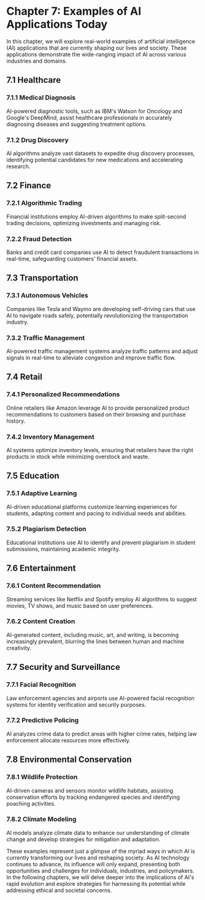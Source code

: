 Chapter 7: Examples of AI Applications Today
============================================

In this chapter, we will explore real-world examples of artificial intelligence (AI) applications that are currently shaping our lives and society. These applications demonstrate the wide-ranging impact of AI across various industries and domains.

7.1 Healthcare
--------------

### 7.1.1 Medical Diagnosis

AI-powered diagnostic tools, such as IBM's Watson for Oncology and Google's DeepMind, assist healthcare professionals in accurately diagnosing diseases and suggesting treatment options.

### 7.1.2 Drug Discovery

AI algorithms analyze vast datasets to expedite drug discovery processes, identifying potential candidates for new medications and accelerating research.

7.2 Finance
-----------

### 7.2.1 Algorithmic Trading

Financial institutions employ AI-driven algorithms to make split-second trading decisions, optimizing investments and managing risk.

### 7.2.2 Fraud Detection

Banks and credit card companies use AI to detect fraudulent transactions in real-time, safeguarding customers' financial assets.

7.3 Transportation
------------------

### 7.3.1 Autonomous Vehicles

Companies like Tesla and Waymo are developing self-driving cars that use AI to navigate roads safely, potentially revolutionizing the transportation industry.

### 7.3.2 Traffic Management

AI-powered traffic management systems analyze traffic patterns and adjust signals in real-time to alleviate congestion and improve traffic flow.

7.4 Retail
----------

### 7.4.1 Personalized Recommendations

Online retailers like Amazon leverage AI to provide personalized product recommendations to customers based on their browsing and purchase history.

### 7.4.2 Inventory Management

AI systems optimize inventory levels, ensuring that retailers have the right products in stock while minimizing overstock and waste.

7.5 Education
-------------

### 7.5.1 Adaptive Learning

AI-driven educational platforms customize learning experiences for students, adapting content and pacing to individual needs and abilities.

### 7.5.2 Plagiarism Detection

Educational institutions use AI to identify and prevent plagiarism in student submissions, maintaining academic integrity.

7.6 Entertainment
-----------------

### 7.6.1 Content Recommendation

Streaming services like Netflix and Spotify employ AI algorithms to suggest movies, TV shows, and music based on user preferences.

### 7.6.2 Content Creation

AI-generated content, including music, art, and writing, is becoming increasingly prevalent, blurring the lines between human and machine creativity.

7.7 Security and Surveillance
-----------------------------

### 7.7.1 Facial Recognition

Law enforcement agencies and airports use AI-powered facial recognition systems for identity verification and security purposes.

### 7.7.2 Predictive Policing

AI analyzes crime data to predict areas with higher crime rates, helping law enforcement allocate resources more effectively.

7.8 Environmental Conservation
------------------------------

### 7.8.1 Wildlife Protection

AI-driven cameras and sensors monitor wildlife habitats, assisting conservation efforts by tracking endangered species and identifying poaching activities.

### 7.8.2 Climate Modeling

AI models analyze climate data to enhance our understanding of climate change and develop strategies for mitigation and adaptation.

These examples represent just a glimpse of the myriad ways in which AI is currently transforming our lives and reshaping society. As AI technology continues to advance, its influence will only expand, presenting both opportunities and challenges for individuals, industries, and policymakers. In the following chapters, we will delve deeper into the implications of AI's rapid evolution and explore strategies for harnessing its potential while addressing ethical and societal concerns.
